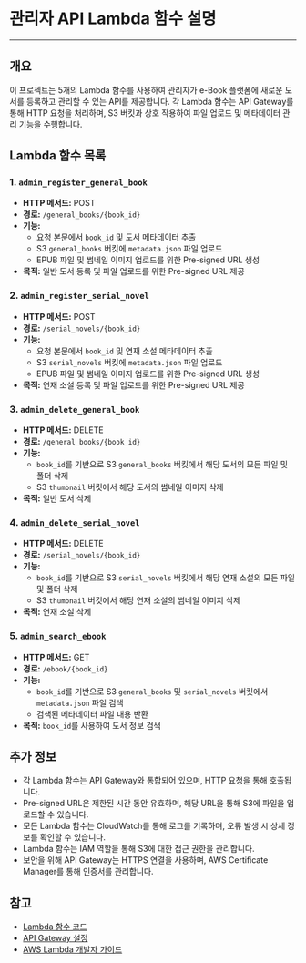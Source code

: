 # 관리자 API Lambda 함수 설명

---
## 개요

이 프로젝트는 5개의 Lambda 함수를 사용하여 관리자가 e-Book 플랫폼에 새로운 도서를 등록하고 관리할 수 있는 API를 제공합니다. 각 Lambda 함수는 API Gateway를 통해 HTTP 요청을 처리하며, S3 버킷과 상호 작용하여 파일 업로드 및 메타데이터 관리 기능을 수행합니다.

## Lambda 함수 목록

### 1. `admin_register_general_book`

*   **HTTP 메서드:** POST
*   **경로:** `/general_books/{book_id}`
*   **기능:**
    *   요청 본문에서 `book_id` 및 도서 메타데이터 추출
    *   S3 `general_books` 버킷에 `metadata.json` 파일 업로드
    *   EPUB 파일 및 썸네일 이미지 업로드를 위한 Pre-signed URL 생성
*   **목적:** 일반 도서 등록 및 파일 업로드를 위한 Pre-signed URL 제공

### 2. `admin_register_serial_novel`

*   **HTTP 메서드:** POST
*   **경로:** `/serial_novels/{book_id}`
*   **기능:**
    *   요청 본문에서 `book_id` 및 연재 소설 메타데이터 추출
    *   S3 `serial_novels` 버킷에 `metadata.json` 파일 업로드
    *   EPUB 파일 및 썸네일 이미지 업로드를 위한 Pre-signed URL 생성
*   **목적:** 연재 소설 등록 및 파일 업로드를 위한 Pre-signed URL 제공

### 3. `admin_delete_general_book`

*   **HTTP 메서드:** DELETE
*   **경로:** `/general_books/{book_id}`
*   **기능:**
    *   `book_id`를 기반으로 S3 `general_books` 버킷에서 해당 도서의 모든 파일 및 폴더 삭제
    *   S3 `thumbnail` 버킷에서 해당 도서의 썸네일 이미지 삭제
*   **목적:** 일반 도서 삭제

### 4. `admin_delete_serial_novel`

*   **HTTP 메서드:** DELETE
*   **경로:** `/serial_novels/{book_id}`
*   **기능:**
    *   `book_id`를 기반으로 S3 `serial_novels` 버킷에서 해당 연재 소설의 모든 파일 및 폴더 삭제
    *   S3 `thumbnail` 버킷에서 해당 연재 소설의 썸네일 이미지 삭제
*   **목적:** 연재 소설 삭제

### 5. `admin_search_ebook`

*   **HTTP 메서드:** GET
*   **경로:** `/ebook/{book_id}`
*   **기능:**
    *   `book_id`를 기반으로 S3 `general_books` 및 `serial_novels` 버킷에서 `metadata.json` 파일 검색
    *   검색된 메타데이터 파일 내용 반환
*   **목적:**  `book_id`를 사용하여 도서 정보 검색

## 추가 정보

*   각 Lambda 함수는 API Gateway와 통합되어 있으며, HTTP 요청을 통해 호출됩니다.
*   Pre-signed URL은 제한된 시간 동안 유효하며, 해당 URL을 통해 S3에 파일을 업로드할 수 있습니다.
*   모든 Lambda 함수는 CloudWatch를 통해 로그를 기록하며, 오류 발생 시 상세 정보를 확인할 수 있습니다.
*   Lambda 함수는 IAM 역할을 통해 S3에 대한 접근 권한을 관리합니다.
*   보안을 위해 API Gateway는 HTTPS 연결을 사용하며, AWS Certificate Manager를 통해 인증서를 관리합니다.

## 참고

*   [Lambda 함수 코드](./lambda_functions)
*   [API Gateway 설정](./api_gateway)
*   [AWS Lambda 개발자 가이드](https://docs.aws.amazon.com/lambda/latest/dg/welcome.html)
